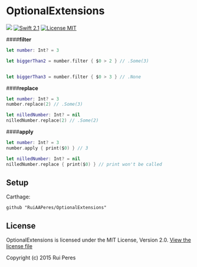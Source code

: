 # OptionalExtensions

<a href="https://github.com/Carthage/Carthage"><img src="https://img.shields.io/badge/Carthage-compatible-4BC51D.svg?style=flat"></a>
[![Swift 2.1](https://img.shields.io/badge/Swift-2.1-orange.svg?style=flat)](https://developer.apple.com/swift/)
[![License MIT](https://img.shields.io/badge/License-MIT-lightgrey.svg?style=flat)](https://opensource.org/licenses/MIT)


####**filter**

```swift
let number: Int? = 3

let biggerThan2 = number.filter { $0 > 2 } // .Some(3)


let biggerThan3 = number.filter { $0 > 3 } // .None
```

####**replace**

```swift
let number: Int? = 3
number.replace(2) // .Some(3)

let nilledNumber: Int? = nil
nilledNumber.replace(2) // .Some(2)
```

####**apply**

```swift
let number: Int? = 3
number.apply { print($0) } // 3

let nilledNumber: Int? = nil
nilledNumber.replace { print($0) } // print won't be called

```

## Setup

Carthage:

```
github "RuiAAPeres/OptionalExtensions"
```

## License
OptionalExtensions is licensed under the MIT License, Version 2.0. [View the license file](LICENSE)

Copyright (c) 2015 Rui Peres
